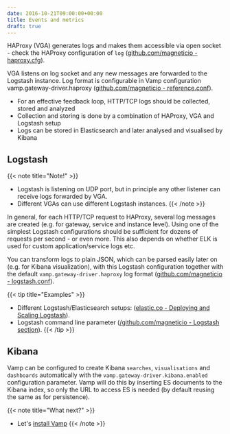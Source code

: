 ```yaml
---
date: 2016-10-21T09:00:00+00:00
title: Events and metrics
draft: true
---
```


HAProxy (VGA) generates logs and makes them accessible via open socket - check the HAProxy configuration of `log` ([github.com/magneticio - haproxy.cfg](https://github.com/magneticio/vamp-gateway-agent/blob/master/haproxy.basic.cfg)).

VGA listens on log socket and any new messages are forwarded to the Logstash instance.
Log format is configurable in Vamp configuration vamp.gateway-driver.haproxy ([github.com/magneticio - reference.conf](https://github.com/magneticio/vamp/blob/master/bootstrap/src/main/resources/reference.conf)).

* For an effective feedback loop, HTTP/TCP logs should be collected, stored and analyzed
* Collection and storing is done by a combination of HAProxy, VGA and Logstash setup
* Logs can be stored in Elasticsearch and later analysed and visualised by Kibana

## Logstash

{{< note title="Note!" >}}
* Logstash is listening on UDP port, but in principle any other listener can receive logs forwarded by VGA.
* Different VGAs can use different Logstash instances.
{{< /note >}}

In general, for each HTTP/TCP request to HAProxy, several log messages are created (e.g. for gateway, service and instance level).
Using one of the simplest Logstash configurations should be sufficient for dozens of requests per second - or even more.
This also depends on whether ELK is used for custom application/service logs etc.

You can transform logs to plain JSON, which can be parsed easily later on (e.g. for Kibana visualization), with this Logstash configuration together with the default `vamp.gateway-driver.haproxy` log format ([github.com/magneticio - logstash.conf](https://github.com/magneticio/vamp-docker/blob/master/clique-base/logstash/logstash.conf)).

{{< tip title="Examples" >}}

* Different Logstash/Elasticsearch setups: ([elastic.co - Deploying and Scaling Logstash](https://www.elastic.co/guide/en/logstash/current/deploying-and-scaling.html)).
* Logstash command line parameter ([/github.com/magneticio - Logstash section](https://github.com/magneticio/vamp-docker/blob/master/quick-start/supervisord.conf)).
{{< /tip >}}

## Kibana

  Vamp can be configured to create Kibana `searches`, `visualisations` and `dashboards` automatically with the `vamp.gateway-driver.kibana.enabled` configuration parameter.
  Vamp will do this by inserting ES documents to the Kibana index, so only the URL to access ES is needed (by default reusing the same as for persistence).  

{{< note title="What next?" >}}
* Let's [install Vamp](/documentation/installation/) 
{{< /note >}}

